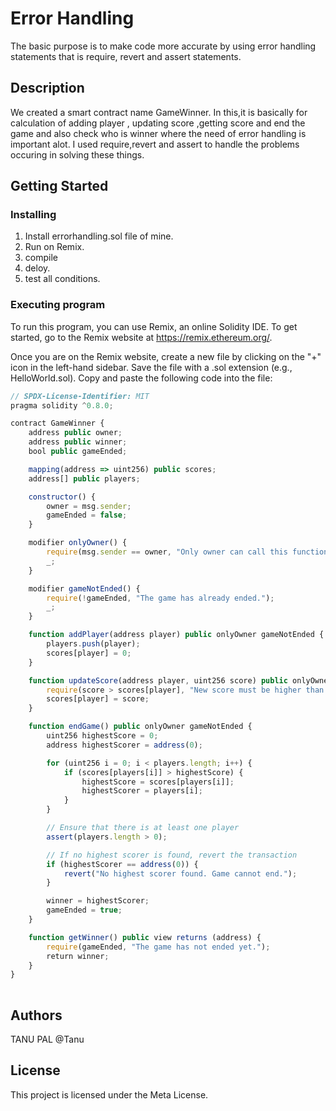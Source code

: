 # Error Handling

The basic purpose is to make code more accurate by using error handling statements that is require, revert and assert statements.

## Description

We created a smart contract name GameWinner. In this,it is basically for calculation of adding player , updating score ,getting score and end the game and also check who is winner where the need of error handling is important alot. I used require,revert and assert to handle the problems occuring in solving these things.

## Getting Started

### Installing

1. Install errorhandling.sol file of mine.
2. Run on Remix.
3. compile
4. deloy.
5. test all conditions.

### Executing program

To run this program, you can use Remix, an online Solidity IDE. To get started, go to the Remix website at https://remix.ethereum.org/.

Once you are on the Remix website, create a new file by clicking on the "+" icon in the left-hand sidebar. Save the file with a .sol extension (e.g., HelloWorld.sol). Copy and paste the following code into the file:
```javascript
// SPDX-License-Identifier: MIT
pragma solidity ^0.8.0;

contract GameWinner {
    address public owner;
    address public winner;
    bool public gameEnded;

    mapping(address => uint256) public scores;
    address[] public players;

    constructor() {
        owner = msg.sender;
        gameEnded = false;
    }

    modifier onlyOwner() {
        require(msg.sender == owner, "Only owner can call this function.");
        _;
    }

    modifier gameNotEnded() {
        require(!gameEnded, "The game has already ended.");
        _;
    }

    function addPlayer(address player) public onlyOwner gameNotEnded {
        players.push(player);
        scores[player] = 0;
    }

    function updateScore(address player, uint256 score) public onlyOwner gameNotEnded {
        require(score > scores[player], "New score must be higher than the current score.");
        scores[player] = score;
    }

    function endGame() public onlyOwner gameNotEnded {
        uint256 highestScore = 0;
        address highestScorer = address(0);

        for (uint256 i = 0; i < players.length; i++) {
            if (scores[players[i]] > highestScore) {
                highestScore = scores[players[i]];
                highestScorer = players[i];
            }
        }

        // Ensure that there is at least one player
        assert(players.length > 0);

        // If no highest scorer is found, revert the transaction
        if (highestScorer == address(0)) {
            revert("No highest scorer found. Game cannot end.");
        }

        winner = highestScorer;
        gameEnded = true;
    }

    function getWinner() public view returns (address) {
        require(gameEnded, "The game has not ended yet.");
        return winner;
    }
}
      
```
## Authors

TANU PAL
@Tanu


## License

This project is licensed under the Meta License.
